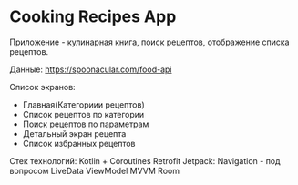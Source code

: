 # Cooking Recipes App
Приложение - кулинарная книга, поиск рецептов, отображение списка рецептов.

Данные:
https://spoonacular.com/food-api

Список экранов: 
- Главная(Категориии рецептов)
- Список рецептов по категории
- Поиск рецептов по параметрам
- Детальный экран рецепта
- Список избранных рецептов

Стек технологий:
Kotlin + Coroutines 
Retrofit 
Jetpack:
       Navigation -  под вопросом
       LiveData
       ViewModel
MVVM
Room 
